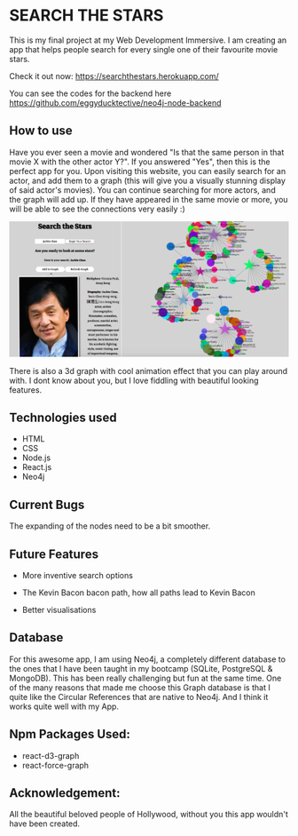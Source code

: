 # SEARCH THE STARS

This is my final project at my Web Development Immersive. I am creating an app that helps people search for every single one of their favourite movie stars.

Check it out now: https://searchthestars.herokuapp.com/

You can see the codes for the backend here https://github.com/eggyducktective/neo4j-node-backend

## How to use

Have you ever seen a movie and wondered "Is that the same person in that movie X with the other actor Y?". If you answered "Yes", then this is the perfect app for you.
Upon visiting this website, you can easily search for an actor, and add them to a graph (this will give you a visually stunning display of said actor's movies).
You can continue searching for more actors, and the graph will add up. If they have appeared in the same movie or more, you will be able to see the connections very easily :)

![Stars](./public/Graph.png)

There is also a 3d graph with cool animation effect that you can play around with. I dont know about you, but I love fiddling with beautiful looking features.

## Technologies used

* HTML
* CSS
* Node.js
* React.js
* Neo4j

## Current Bugs

The expanding of the nodes need to be a bit smoother.

## Future Features

* More inventive search options

* The Kevin Bacon bacon path, how all paths lead to Kevin Bacon

* Better visualisations

## Database

For this awesome app, I am using Neo4j, a completely different database to the ones that I have been taught in my bootcamp (SQLite, PostgreSQL & MongoDB). This has been really challenging but fun at the same time.
One of the many reasons that made me choose this Graph database is that I quite like the Circular References that are native to Neo4j. And I think it works quite well with my App.

## Npm Packages Used:

* react-d3-graph
* react-force-graph

## Acknowledgement:

All the beautiful beloved people of Hollywood, without you this app wouldn't have been created.
